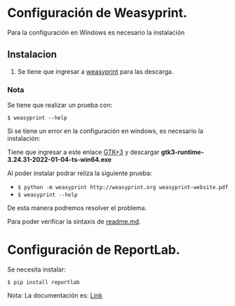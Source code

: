# Configuración  de Weasyprint.
Para la configuración en Windows es necesario la instalación

## Instalacion

1. Se tiene que ingresar a [weasyprint](https://pypi.org/project/weasyprint/) para las descarga.

### Nota 

Se tiene que realizar un prueba con:

`$ weasyprint --help`

Si se tiene un error en la configuración en windows, es necesario la instalación:

Tiene que ingresar a este enlace [GTK+3](https://github.com/tschoonj/GTK-for-Windows-Runtime-Environment-Installer) y descargar  **gtk3-runtime-3.24.31-2022-01-04-ts-win64.exe**

Al poder instalar podrar reliza la siguiente prueba:

- `$ python -m weasyprint http://weasyprint.org weasyprint-website.pdf`
- `$ weasyprint --help`

De esta manera podremos resolver el problema.

Para poder verificar la sintaxis de [readme.md](https://medium.com/@saumya.ranjan/how-to-write-a-readme-md-file-markdown-file-20cb7cbcd6f).

# Configuración de ReportLab.

Se necesita instalar:

`$ pip install reportlab`

Nota: La documentación es: [Link](https://pythonpiura.wordpress.com/2016/05/13/reporte-pdf-en-django-con-reportlab/)
